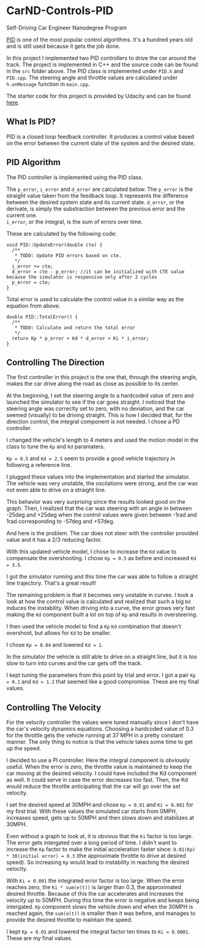# CarND-Controls-PID
Self-Driving Car Engineer Nanodegree Program

[PID](https://en.wikipedia.org/wiki/PID_controller) is one of the most popular control algorithms. It's a hundred years old and is still used because it gets the job done.

In this project I implemented two PID controllers to drive the car around the track.
The project is implemented in C++ and the source code can be found in the `src` folder above. The PID class is implemented under `PID.h` and `PID.cpp`. The steering angle and throttle values are calculated under `h.onMessage` function in `main.cpp`.

The starter code for this project is provided by Udacity and can be found [here](https://github.com/udacity/CarND-PID-Control-Project).

## What Is PID?

PID is a closed loop feedback controller. It produces a control value based on the error between the current state of the system and the desired state.

## PID Algorithm
The PID controller is implemented using the PID class. 


The `p_error`, `i_error` and `d_error` are calculated below.
The `p_error` is the straight value taken from the feedback loop. It represents the difference between the desired system state and its current state. 
`d_error`, or the derivate, is simply the substraction between the previous error and the current one.  
`i_error`, or the integral, is the sum of errors over time.

These are calculated by the following code:

```
void PID::UpdateError(double cte) {
  /**
   * TODO: Update PID errors based on cte.
   */
  i_error += cte;
  d_error = cte - p_error; //it can be initialized with CTE value because the simulator is responsive only after 2 cycles
  p_error = cte;
}
```

Total error is used to calculate the control value in a similar way as the equation from above.

```
double PID::TotalError() {
  /**
   * TODO: Calculate and return the total error
   */
  return Kp * p_error + Kd * d_error + Ki * i_error;
}
```
## Controlling The Direction
The first controller in this project is the one that, through the steering angle, makes the car drive along the road as close as possible to its center.

At the beginning, I set the steering angle to a hardcoded value of zero and launched the simulator to see if the car goes straight. I noticed that the steering angle was correctly set to zero, with no deviation, and the car seemed (visually) to be driving straight. This is how I decided that, for the direction control, the integral component is not needed. I chose a PD controller.


I changed the vehicle's length to 4 meters and used the motion model in the class to tune the `Kp` and `Kd` paramaters.


`Kp = 0.5` and `Kd = 2.5` seem to provide a good vehicle trajectory in following a reference line.

I plugged these values into the implementation and started the simulator. The vehicle was very unstable, the oscilations were strong, and the car was not even able to drive on a straight line.

This behavior was very surprising since the results looked good on the graph. Then, I realized that the car was steering with an angle in between -25deg and +25deg when the control values were given between -1rad and 1rad corresponding to -57deg and +57deg.


And here is the problem. The car does not steer with the controller provided value and it has a 2/3 reducing factor.

With this updated vehicle model, I chose to increase the `Kd` value to compensate the overshooting.
I chose `Kp = 0.5` as before and increased `Kd = 3.5`.


I got the simulator running and this time the car was able to follow a straight line trajectory. That's a great result!

The remaining problem is that it becomes very unstable in curves. I took a look at how the control value is calculated and realized that such a big `Kd` induces the instability. When driving into a curve, the error grows very fast making the `Kd` component built a lot on top of `Kp` and results in oversteering.

I then used the vehicle model to find a `Kp` `Kd` combination that doesn't overshoot, but allows for `Kd` to be smaller.

I chose `Kp = 0.04` and lowered `Kd = 1`.

In the simulator the vehicle is still able to drive on a straight line, but it is too slow to turn into curves and the car gets off the track.

I kept tuning the parameters from this point by trial and error. I got a pair `Kp = 0.1` and `Kd = 1.2` that seemed like a good compromise. These are my final values.


## Controlling The Velocity

For the velocity controller the values were tuned manually since I don't have the car's velocity dynamics equations.  Choosing a hardcoded value of 0.3 for the throttle gets the vehicle running at 37 MPH in a pretty constant manner. The only thing to notice is that the vehicle takes some time to get up the speed. 

I decided to use a PI controller. Here the integral component is obviously useful. When the error is zero, the throttle value is maintained to keep the car moving at the desired velocity. I could have included the Kd component as well. It could serve in case the error decreases too fast. Then, the Kd would reduce the throttle anticipating that the car will go over the set velocity.

I set the desired speed at 30MPH and chose `Kp = 0.01` and `Ki = 0.001` for my first trial. With these values the simulated car starts from 0MPH, increases speed, gets up to 50MPH and then slows down and stabilizes at 30MPH.

Even without a graph to look at, it is obvious that the `Ki` factor is too large. The error gets intergated over a long period of time. I didn't want to increase the `Kp` factor to make the initial acceleration faster since: `0.01(Kp) * 30(initial error) = 0.3` (the approximate throttle to drive at desired speed). So increasing `Kp` would lead to instability in reaching the desired velocity.

With `Ki = 0.001` the integrated error factor is too large. When the error reaches zero, the `Ki * sum(e(t))` is larger than 0.3, the approximated desired throttle. Because of this the car accelerates and increases the velocity up to 50MPH. During this time the error is negative and keeps being intergated. `Kp` component slows the vehicle down and when the 30MPH is reached again, the `sum(e(t))` is smaller than it was before, and manages to provide the desired throttle to maintain the speed.

I kept `Kp = 0.01` and lowered the integral factor ten times to `Ki = 0.0001`.
These are my final values.
